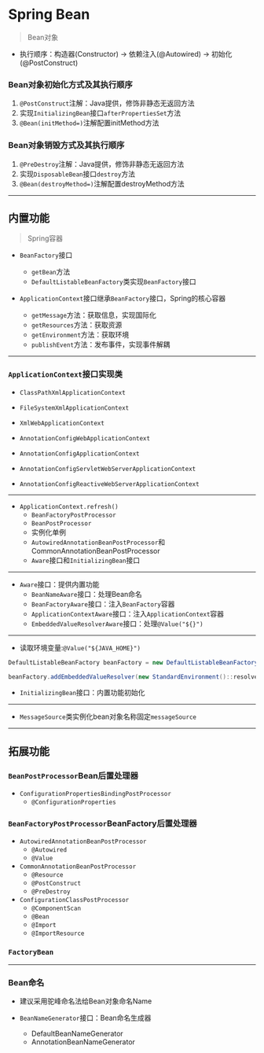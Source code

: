 # Spring Bean
> Bean对象



- 执行顺序：构造器(Constructor) -> 依赖注入(@Autowired) -> 初始化(@PostConstruct)

### Bean对象初始化方式及其执行顺序
1. `@PostConstruct`注解：Java提供，修饰非静态无返回方法
2. 实现`InitializingBean`接口`afterPropertiesSet`方法
3. `@Bean(initMethod=)`注解配置initMethod方法

### Bean对象销毁方式及其执行顺序
1. `@PreDestroy`注解：Java提供，修饰非静态无返回方法
2. 实现`DisposableBean`接口`destroy`方法
3. `@Bean(destroyMethod=)`注解配置destroyMethod方法

---
## 内置功能
> Spring容器

- `BeanFactory`接口
    - `getBean`方法
    - `DefaultListableBeanFactory`类实现`BeanFactory`接口


- `ApplicationContext`接口继承`BeanFactory`接口，Spring的核心容器
    - `getMessage`方法：获取信息，实现国际化
    - `getResources`方法：获取资源
    - `getEnvironment`方法：获取环境
    - `publishEvent`方法：发布事件，实现事件解耦

---
### `ApplicationContext`接口实现类

- `ClassPathXmlApplicationContext`
- `FileSystemXmlApplicationContext`
- `XmlWebApplicationContext`
- `AnnotationConfigWebApplicationContext`

- `AnnotationConfigApplicationContext`
- `AnnotationConfigServletWebServerApplicationContext`
- `AnnotationConfigReactiveWebServerApplicationContext`

---

- `ApplicationContext.refresh()`
    - `BeanFactoryPostProcessor`
    - `BeanPostProcessor`
    - 实例化单例
    - `AutowiredAnnotationBeanPostProcessor`和CommonAnnotationBeanPostProcessor
    - `Aware`接口和`InitializingBean`接口

---

- `Aware`接口：提供内置功能
    - `BeanNameAware`接口：处理Bean命名
    - `BeanFactoryAware`接口：注入`BeanFactory`容器
    - `ApplicationContextAware`接口：注入`ApplicationContext`容器
    - `EmbeddedValueResolverAware`接口：处理`@Value("${}")`
---
- 读取环境变量:`@Value("${JAVA_HOME}")`

```java
DefaultListableBeanFactory beanFactory = new DefaultListableBeanFactory();

beanFactory.addEmbeddedValueResolver(new StandardEnvironment()::resolvePlaceholders); // ${}:读取环境变量


```
- `InitializingBean`接口：内置功能初始化
---

- `MessageSource`类实例化bean对象名称固定`messageSource`



---
## 拓展功能
### `BeanPostProcessor`Bean后置处理器

- `ConfigurationPropertiesBindingPostProcessor`
    - `@ConfigurationProperties`


### `BeanFactoryPostProcessor`BeanFactory后置处理器

- `AutowiredAnnotationBeanPostProcessor`
    - `@Autowired`
    - `@Value`
- `CommonAnnotationBeanPostProcessor`
    - `@Resource`
    - `@PostConstruct`
    - `@PreDestroy`
- `ConfigurationClassPostProcessor`
    - `@ComponentScan`
    - `@Bean`
    - `@Import`
    - `@ImportResource`

### `FactoryBean`

---

### Bean命名

- 建议采用驼峰命名法给Bean对象命名Name

- `BeanNameGenerator`接口：Bean命名生成器
    - DefaultBeanNameGenerator
    - AnnotationBeanNameGenerator

